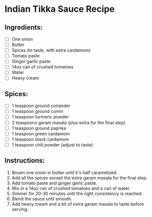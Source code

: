 # Indian Tikka Sauce Recipe

## Ingredients:
- [ ] One onion
- [ ] Butter
- [ ] Spices (to taste, with extra cardamom)
- [ ] Tomato paste
- [ ] Ginger garlic paste
- [ ] 14oz can of crushed tomatoes
- [ ] Water
- [ ] Heavy cream

## Spices:
- [ ] 1 teaspoon ground coriander
- [ ] 1 teaspoon ground cumin
- [ ] 1 teaspoon turmeric powder
- [ ] 2 teaspoons garam masala (plus extra for the final step)
- [ ] 1 teaspoon ground paprika
- [ ] 1 teaspoon green cardamom
- [ ] 1 teaspoon black cardamom
- [ ] 1 teaspoon chili powder (adjust to taste)

## Instructions:
1. Brown one onion in butter until it's half caramelized.
2. Add all the spices except the extra garam masala for the final step.
3. Add tomato paste and ginger garlic paste.
4. Mix in a 14oz can of crushed tomatoes and a can of water.
5. Simmer for 20-30 minutes until the right consistency is reached.
6. Blend the sauce until smooth.
7. Add heavy cream and a bit of extra garam masala to taste before serving.
